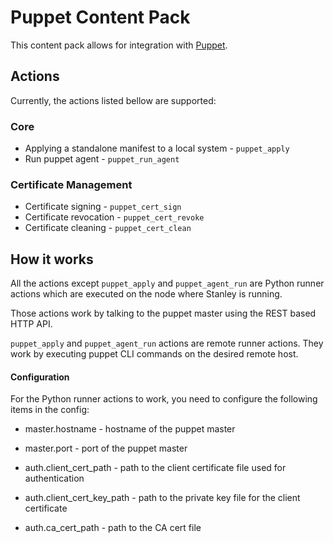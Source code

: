 # Puppet Content Pack

This content pack allows for integration with [Puppet](http://puppetlabs.com/).

## Actions

Currently, the actions listed bellow are supported:

### Core

* Applying a standalone manifest to a local system - `puppet_apply`
* Run puppet agent - `puppet_run_agent`

### Certificate Management

* Certificate signing - `puppet_cert_sign`
* Certificate revocation - `puppet_cert_revoke`
* Certificate cleaning - `puppet_cert_clean`

## How it works

All the actions except `puppet_apply` and `puppet_agent_run` are Python runner
actions which are executed on the node where Stanley is running.

Those actions work by talking to the puppet master using the REST based HTTP
API.

`puppet_apply` and `puppet_agent_run` actions are remote runner actions. They
work by executing puppet CLI commands on the desired remote host.

#### Configuration

For the Python runner actions to work, you need to configure the following
items in the config:

* master.hostname - hostname of the puppet master
* master.port - port of the puppet master

* auth.client_cert_path - path to the client certificate file used for authentication
* auth.client_cert_key_path - path to the private key file for the client certificate
* auth.ca_cert_path - path to the CA cert file
